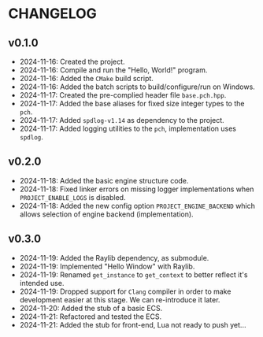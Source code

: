 # CHANGELOG

## v0.1.0
- 2024-11-16: Created the project.
- 2024-11-16: Compile and run the "Hello, World!" program.
- 2024-11-16: Added the `CMake` build script.
- 2024-11-16: Added the batch scripts to build/configure/run on Windows.
- 2024-11-17: Created the pre-complied header file `base.pch.hpp`.
- 2024-11-17: Added the base aliases for fixed size integer types to the `pch`.
- 2024-11-17: Added `spdlog-v1.14` as dependency to the project.
- 2024-11-17: Added logging utilities to the `pch`, implementation uses `spdlog`.

## v0.2.0
- 2024-11-18: Added the basic engine structure code.
- 2024-11-18: Fixed linker errors on missing logger implementations when `PROJECT_ENABLE_LOGS`
  is disabled.
- 2024-11-18: Added the new config option `PROJECT_ENGINE_BACKEND` which allows selection of
  engine backend (implementation).

## v0.3.0
- 2024-11-19: Added the Raylib dependency, as submodule.
- 2024-11-19: Implemented "Hello Window" with Raylib.
- 2024-11-19: Renamed `get_instance` to `get_context` to better reflect it's intended use.
- 2024-11-19: Dropped support for `Clang` compiler in order to make development easier at this
  stage. We can re-introduce it later.
- 2024-11-20: Added the stub of a basic ECS.
- 2024-11-21: Refactored and tested the ECS.
- 2024-11-21: Added the stub for front-end, Lua not ready to push yet...
